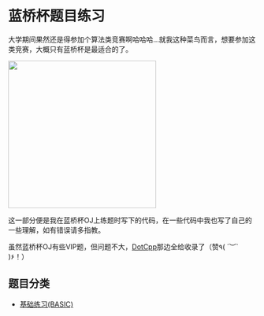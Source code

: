 # 蓝桥杯题目练习

大学期间果然还是得参加个算法类竞赛啊哈哈哈...就我这种菜鸟而言，想要参加这类竞赛，大概只有蓝桥杯是最适合的了。  

<img src="https://raw.githubusercontent.com/cat-note/bottleassets/main/img/%E5%B0%8F%E5%AD%A4%E7%8B%AC%E5%B0%B4%E5%B0%AC%E8%80%8C%E5%8F%88%E4%B8%8D%E5%A4%B1%E7%A4%BC%E8%B2%8C%E7%9A%84%E7%AC%91%E5%AE%B9-2022-11-09.gif" width="300px"></img>

这一部分便是我在蓝桥杯OJ上练题时写下的代码，在一些代码中我也写了自己的一些理解，如有错误请多指教。  

虽然蓝桥杯OJ有些VIP题，但问题不大，[DotCpp](https://www.dotcpp.com/oj/problemset.php?search=vip)那边全给收录了（赞٩( ´︶` )۶！）  

## 题目分类

- [基础练习(BASIC)](./BASIC)  